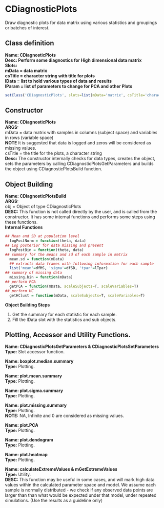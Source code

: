 # CDiagnosticPlots
Draw diagnostic plots for data matrix using various statistics and groupings or batches of interest.

## Class definition
**Name: CDiagnosticPlots**  
**Desc: Perform some diagnostics for High dimensional data matrix**  
**Slots:**  
**mData = data matrix**  
**csTitle = character string with title for plots**  
**lData = list to hold various types of data and results**  
**lParam = list of parameters to change for PCA and other Plots**  
```R
setClass('CDiagnosticPlots', slots=list(mData='matrix', csTitle='character', lData='list', lParam='list'))
```  

## Constructor  
**Name: CDiagnosticPlots**  
**ARGS:**  
mData = data matrix with samples in columns (subject space) and variables in rows (variable space)  
**NOTE** It is suggested that data is logged and zeros will be considered as missing values.  
csTitle = the title for the plots, a character string  
**Desc:**  The constructor internally checks for data types, creates the object, sets the parameters by calling CDiagnosticPlotsGetParameters and builds the object using CDiagnosticPlotsBuild function.  

## Object Building  
**Name: CDiagnosticPlotsBuild**  
**ARGS:**  
obj = Object of type CDiagnosticPlots  
**DESC:**  This function is not called directly by the user, and is called from the constructor. It has some internal functions and performs some steps using these functions.  
**Internal Functions**  
```R
## Mean and SD at population level
  logPostNorm = function(theta, data)
## Log posterior for data missing and present
  logPostBin = function(theta, data)
## summary for the means and sd of each sample in matrix
  mean.sd = function(mData)
  ## extracts data frames with following information for each sample
  list('mean'=dfMS, 'sigma'=dfSD, 'tpar'=lTpar)
## summary of missing data
  missing.bin = function(mData)
## perform PCA
  getPCA = function(mData, scaleSubjects=T, scaleVariables=T)
## perform HC
  getHClust = function(mData, scaleSubjects=T, scaleVariables=T)
```  
**Object Building Steps**  
1.  Get the summary for each statistic for each sample.  
2.  Fill the lData slot with the statistics and sub objects.  

## Plotting, Accessor and Utility Functions.  
**Name: CDiagnosticPlotsGetParameters & CDiagnosticPlotsSetParameters**  
**Type:** Slot accessor function.  
  
**Name: boxplot.median.summary**  
**Type:** Plotting.  

**Name: plot.mean.summary**  
**Type:** Plotting.  

**Name: plot.sigma.summary**  
**Type:** Plotting.  

**Name: plot.missing.summary**  
**Type:** Plotting.  
**NOTE:** NA, Infinite and 0 are considered as missing values. 

**Name: plot.PCA**  
**Type:** Plotting.  

**Name: plot.dendogram**  
**Type:** Plotting.  

**Name: plot.heatmap**  
**Type:** Plotting.  

**Name: calculateExtremeValues & mGetExtremeValues**  
**Type:** Utility.  
**DESC:** This function may be useful in some cases, and will mark high data values within the calculated parameter space and model. We assume each sample is normally distributed - we check if any observed data points are larger than than what would be expected under that model, under repeated simulations. (Use the results as a guideline only)
